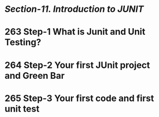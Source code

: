 # ***Section-11. Introduction to JUNIT***
# 263 Step-1 What is Junit and Unit Testing?
# 264 Step-2 Your first JUnit project and Green Bar
# 265 Step-3 Your first code and first unit test

